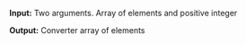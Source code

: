 **Input:** Two arguments. Array of elements and positive integer 

**Output:** Converter array of elements
